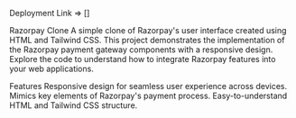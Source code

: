 
Deployment Link => []

Razorpay Clone
A simple clone of Razorpay's user interface created using HTML and Tailwind CSS. 
This project demonstrates the implementation of the Razorpay payment gateway components with a responsive design. 
Explore the code to understand how to integrate Razorpay features into your web applications.

Features
Responsive design for seamless user experience across devices.
Mimics key elements of Razorpay's payment process.
Easy-to-understand HTML and Tailwind CSS structure.
